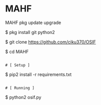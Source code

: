 # MAHF
MAHF
pkg update upgrade

$ pkg install git python2

$ git clone https://github.com/ciku370/OSIF

$ cd MAHF

```

# [ Setup ]

```

$ pip2 install -r requirements.txt

```

# [ Running ]

```

$ python2 osif.py

```
